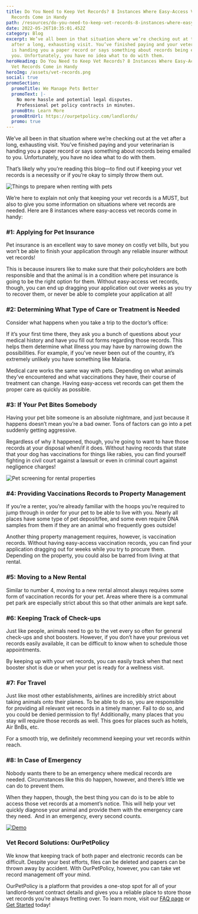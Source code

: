 ```yaml
---
title: ​​Do You Need to Keep Vet Records? 8 Instances Where Easy-Access Vet
  Records Come in Handy
path: /resources/do-you-need-to-keep-vet-records-8-instances-where-easy-access-vet-records-come-in-handy
date: 2022-05-26T10:35:01.452Z
category: Blog
excerpt: We’ve all been in that situation where we’re checking out at the vet
  after a long, exhausting visit. You’ve finished paying and your veterinarian
  is handing you a paper record or says something about records being emailed to
  you. Unfortunately, you have no idea what to do with them.
heroHeading: ​​Do You Need to Keep Vet Records? 8 Instances Where Easy-Access
  Vet Records Come in Handy
heroImg: /assets/vet-records.png
social: true
promoSection:
  promoTitle: We Manage Pets Better
  promoText: |-
    No more hassle and potential legal disputes. 
    Professional pet policy contracts in minutes.
  promoBtn: Learn More
  promoBtnUrl: https://ourpetpolicy.com/landlords/
  promo: true
---
```

We’ve all been in that situation where we’re checking out at the vet after a long, exhausting visit. You’ve finished paying and your veterinarian is handing you a paper record or says something about records being emailed to you. Unfortunately, you have no idea what to do with them.

That’s likely why you’re reading this blog—to find out if keeping your vet records is a necessity or if you’re okay to simply throw them out. 

![Things to prepare when renting with pets](/assets/opp-blog-1.png)

We’re here to explain not only that keeping your vet records is a MUST, but also to give you some information on situations where vet records are needed. Here are 8 instances where easy-access vet records come in handy: 

### \#1: Applying for Pet Insurance

Pet insurance is an excellent way to save money on costly vet bills, but you won’t be able to finish your application through any reliable insurer without vet records! 

This is because insurers like to make sure that their policyholders are both responsible and that the animal is in a condition where pet insurance is going to be the right option for them. Without easy-access vet records, though, you can end up dragging your application out over weeks as you try to recover them, or never be able to complete your application at all! 

### \#2: Determining What Type of Care or Treatment is Needed

Consider what happens when you take a trip to the doctor’s office: 

If it’s your first time there, they ask you a bunch of questions about your medical history and have you fill out forms regarding those records. This helps them determine what illness you may have by narrowing down the possibilities. For example, if you’ve never been out of the country, it’s extremely unlikely you have something like Malaria. 

Medical care works the same way with pets. Depending on what animals they’ve encountered and what vaccinations they have, their course of treatment can change. Having easy-access vet records can get them the proper care as quickly as possible.

### \#3: If Your Pet Bites Somebody

Having your pet bite someone is an absolute nightmare, and just because it happens doesn’t mean you’re a bad owner. Tons of factors can go into a pet suddenly getting aggressive. 

Regardless of why it happened, though, you’re going to want to have those records at your disposal when/if it does. Without having records that state that your dog has vaccinations for things like rabies, you can find yourself fighting in civil court against a lawsuit or even in criminal court against negligence charges! 

![Pet screening for rental properties](/assets/opp-blog-2.png)

### **\#4: Providing Vaccinations Records to Property Management** 

If you’re a renter, you’re already familiar with the hoops you’re required to jump through in order for your pet to be able to live with you. Nearly all places have some type of pet deposit/fee, and some even require DNA samples from them if they are an animal who frequently goes outside! 

Another thing property management requires, however, is vaccination records. Without having easy-access vaccination records, you can find your application dragging out for weeks while you try to procure them. Depending on the property, you could also be barred from living at that rental. 

### \#5: Moving to a New Rental

Similar to number 4, moving to a new rental almost always requires some form of vaccination records for your pet. Areas where there is a communal pet park are especially strict about this so that other animals are kept safe. 

### \#6: Keeping Track of Check-ups

Just like people, animals need to go to the vet every so often for general check-ups and shot boosters. However, if you don’t have your previous vet records easily available, it can be difficult to know when to schedule those appointments. 

By keeping up with your vet records, you can easily track when that next booster shot is due or when your pet is ready for a wellness visit. 

### \#7: For Travel

Just like most other establishments, airlines are incredibly strict about taking animals onto their planes. To be able to do so, you are responsible for providing all relevant vet records in a timely manner. Fail to do so, and you could be denied permission to fly! Additionally, many places that you stay will require those records as well. This goes for places such as hotels, Air BnBs, etc. 

For a smooth trip, we definitely recommend keeping your vet records within reach. 

### \#8: In Case of Emergency

Nobody wants there to be an emergency where medical records are needed. Circumstances like this do happen, however, and there’s little we can do to prevent them. 

When they happen, though, the best thing you can do is to be able to access those vet records at a moment’s notice. This will help your vet quickly diagnose your animal and provide them with the emergency care they need.  And in an emergency, every second counts. 

[![Demo](/assets/opp-blog-3.png "Demo")](https://landlordtech.com/request-demo/)

### Vet Record Solutions: OurPetPolicy

We know that keeping track of both paper and electronic records can be difficult. Despite your best efforts, files can be deleted and papers can be thrown away by accident. With OurPetPolicy, however, you can take vet record management off your mind. 

OurPetPolicy is a platform that provides a one-stop spot for all of your landlord-tenant contract details and gives you a reliable place to store those vet records you’re always fretting over. To learn more, visit our [FAQ page](https://ourpetpolicy.com/faq/) or [Get Started](https://resident.ourpetpolicy.com/signup) today!